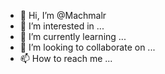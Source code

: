 - 👋 Hi, I’m @Machmalr
- 👀 I’m interested in ...
- 🌱 I’m currently learning ...
- 💞️ I’m looking to collaborate on ...
- 📫 How to reach me ...

<!---
Machmalr/Machmalr is a ✨ special ✨ repository because its `README.md` (this file) appears on your GitHub profile.
You can click the Preview link to take a look at your changes.
--->
